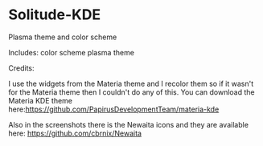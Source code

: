 # Solitude-KDE
Plasma theme and color scheme

Includes:
color scheme
plasma theme

Credits:

I use the widgets from the Materia theme and I recolor them so if it wasn't for the Materia theme then I couldn't do any of this.
You can download the Materia KDE theme here:https://github.com/PapirusDevelopmentTeam/materia-kde

Also in the screenshots there is the Newaita icons and they are available here:
https://github.com/cbrnix/Newaita
